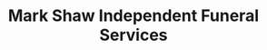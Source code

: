 ---
title: "Mark Shaw Independent Funeral Services"
url: /aberdeen/mark-shaw-independent-funeral-services/
shop: Bestattungen
---